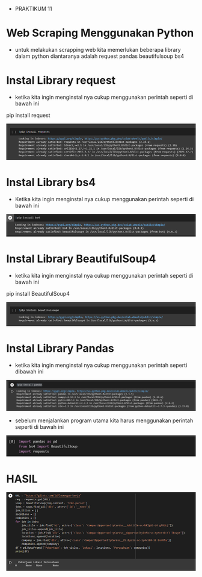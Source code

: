 - PRAKTIKUM 11

# Web Scraping Menggunakan Python

- untuk melakukan scrapping web kita memerlukan beberapa library dalam python diantaranya adalah request pandas beautifulsoup bs4


# Instal Library request

- ketika kita ingin menginstal nya cukup menggunakan perintah seperti di bawah ini

pip install request

![gambar1](gambar/gambaruy1.png)

# Instal Library bs4

- Ketika kita ingin menginstal nya cukup menggunakan perintah seperti di bawah ini

![gambar1](gambar/gambaruy8.png)

# Instal Library BeautifulSoup4

- ketika kita ingin menginstal nya cukup menggunakan perintah seperti di bawah ini

pip install BeautifulSoup4

![gambar1](gambar/gambaruy2.png)

# Instal Library Pandas

- ketika kita ingin menginstal nya cukup menggunakan perintah seperti dibawah ini

![gambar1](gambar/gambaruy3.png)

- sebelum menjalankan program utama kita harus menggunakan perintah seperti di bawah ini

![gambar1](gambar/gambaruy4.png)

# HASIL

![gambar1](gambar/gambaruy7.png)
